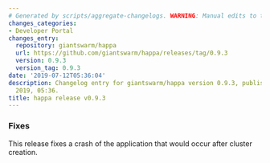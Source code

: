 ```yaml
---
# Generated by scripts/aggregate-changelogs. WARNING: Manual edits to this files will be overwritten.
changes_categories:
- Developer Portal
changes_entry:
  repository: giantswarm/happa
  url: https://github.com/giantswarm/happa/releases/tag/0.9.3
  version: 0.9.3
  version_tag: 0.9.3
date: '2019-07-12T05:36:04'
description: Changelog entry for giantswarm/happa version 0.9.3, published on 12 July
  2019, 05:36.
title: happa release v0.9.3
---
```


### Fixes

This release fixes a crash of the application that would occur after cluster creation.
